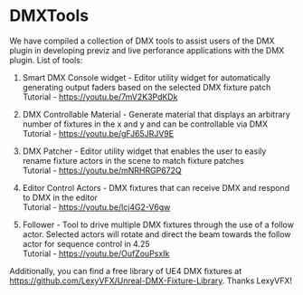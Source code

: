 # DMXTools

We have compiled a collection of DMX tools to assist users of the DMX plugin in developing previz and live perforance applications with the DMX plugin.
List of tools:
1. Smart DMX Console widget - Editor utility widget for automatically generating output faders based on the selected DMX fixture patch <br />
Tutorial - https://youtu.be/7mV2K3PdKDk

2. DMX Controllable Material - Generate material that displays an arbitrary number of fixtures in the x and y and can be controllable via DMX <br />
Tutorial - https://youtu.be/gFJ65JRJV9E

3. DMX Patcher - Editor utility widget that enables the user to easily rename fixture actors in the scene to match fixture patches <br />
Tutorial - https://youtu.be/mNRHRGP672Q

4. Editor Control Actors - DMX fixtures that can receive DMX and respond to DMX in the editor <br />
Tutorial - https://youtu.be/lcj4G2-V6gw

5. Follower - Tool to drive multiple DMX fixtures through the use of a follow actor. Selected actors will rotate and direct the beam towards the follow actor for sequence control in 4.25 <br />
Tutorial - https://youtu.be/OufZouPsxIk

Additionally, you can find a free library of UE4 DMX fixtures at https://github.com/LexyVFX/Unreal-DMX-Fixture-Library. Thanks LexyVFX!
